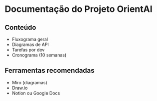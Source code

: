 # Documentação do Projeto OrientAI

## Conteúdo
- Fluxograma geral
- Diagramas de API
- Tarefas por dev
- Cronograma (10 semanas)

## Ferramentas recomendadas
- Miro (diagramas)
- Draw.io
- Notion ou Google Docs
